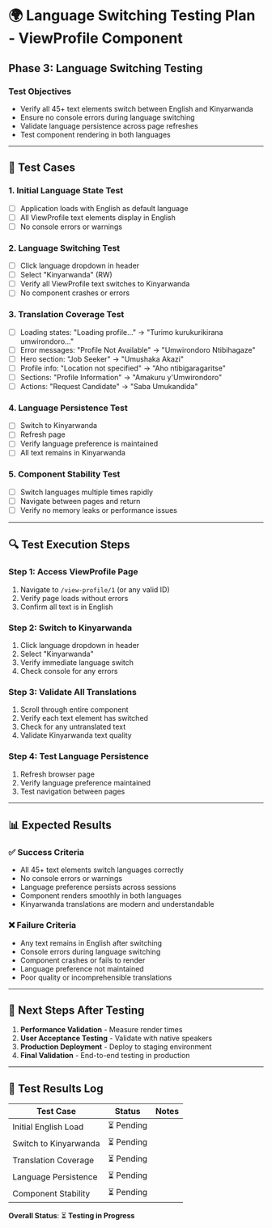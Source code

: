 # 🌍 Language Switching Testing Plan - ViewProfile Component

## **Phase 3: Language Switching Testing**

### **Test Objectives**
- Verify all 45+ text elements switch between English and Kinyarwanda
- Ensure no console errors during language switching
- Validate language persistence across page refreshes
- Test component rendering in both languages

---

## **🧪 Test Cases**

### **1. Initial Language State Test**
- [ ] Application loads with English as default language
- [ ] All ViewProfile text elements display in English
- [ ] No console errors or warnings

### **2. Language Switching Test**
- [ ] Click language dropdown in header
- [ ] Select "Kinyarwanda" (RW)
- [ ] Verify all ViewProfile text switches to Kinyarwanda
- [ ] No component crashes or errors

### **3. Translation Coverage Test**
- [ ] Loading states: "Loading profile..." → "Turimo kurukurikirana umwirondoro..."
- [ ] Error messages: "Profile Not Available" → "Umwirondoro Ntibihagaze"
- [ ] Hero section: "Job Seeker" → "Umushaka Akazi"
- [ ] Profile info: "Location not specified" → "Aho ntibigaragaritse"
- [ ] Sections: "Profile Information" → "Amakuru y'Umwirondoro"
- [ ] Actions: "Request Candidate" → "Saba Umukandida"

### **4. Language Persistence Test**
- [ ] Switch to Kinyarwanda
- [ ] Refresh page
- [ ] Verify language preference is maintained
- [ ] All text remains in Kinyarwanda

### **5. Component Stability Test**
- [ ] Switch languages multiple times rapidly
- [ ] Navigate between pages and return
- [ ] Verify no memory leaks or performance issues

---

## **🔍 Test Execution Steps**

### **Step 1: Access ViewProfile Page**
1. Navigate to `/view-profile/1` (or any valid ID)
2. Verify page loads without errors
3. Confirm all text is in English

### **Step 2: Switch to Kinyarwanda**
1. Click language dropdown in header
2. Select "Kinyarwanda"
3. Verify immediate language switch
4. Check console for any errors

### **Step 3: Validate All Translations**
1. Scroll through entire component
2. Verify each text element has switched
3. Check for any untranslated text
4. Validate Kinyarwanda text quality

### **Step 4: Test Language Persistence**
1. Refresh browser page
2. Verify language preference maintained
3. Test navigation between pages

---

## **📊 Expected Results**

### **✅ Success Criteria**
- All 45+ text elements switch languages correctly
- No console errors or warnings
- Language preference persists across sessions
- Component renders smoothly in both languages
- Kinyarwanda translations are modern and understandable

### **❌ Failure Criteria**
- Any text remains in English after switching
- Console errors during language switching
- Component crashes or fails to render
- Language preference not maintained
- Poor quality or incomprehensible translations

---

## **🚀 Next Steps After Testing**
1. **Performance Validation** - Measure render times
2. **User Acceptance Testing** - Validate with native speakers
3. **Production Deployment** - Deploy to staging environment
4. **Final Validation** - End-to-end testing in production

---

## **📝 Test Results Log**

| Test Case | Status | Notes |
|-----------|--------|-------|
| Initial English Load | ⏳ Pending | |
| Switch to Kinyarwanda | ⏳ Pending | |
| Translation Coverage | ⏳ Pending | |
| Language Persistence | ⏳ Pending | |
| Component Stability | ⏳ Pending | |

**Overall Status**: ⏳ **Testing in Progress**

